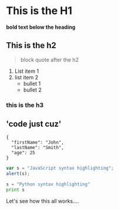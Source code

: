 <meta name=“robots” content=“noindex”>

# This is the H1
**bold text below the heading**
## This is the h2
>block quote after the h2
1. List item 1
2. list item 2
   * bullet 1
   * bullet 2
### this is the h3
'code just cuz'
---
```
{
  "firstName": "John",
  "lastName": "Smith",
  "age": 25
}
```

```javascript
var s = "JavaScript syntax highlighting";
alert(s);
```
 
```python
s = "Python syntax highlighting"
print s
```

Let's see how this all works....
